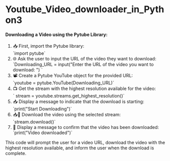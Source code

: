 # Youtube_Video_downloader_in_Python3
#### Downloading a Video using the Pytube Library:
<ol>
  <li>📥 First, import the Pytube library:</li>
  `import pytube`
  <li>🌐 Ask the user to input the URL of the video they want to download:</li>
  `Downloading_URL = input("Enter the URL of the video you want to download: ") `
  <li>📽️ Create a Pytube YouTube object for the provided URL:</li>
  `youtube = pytube.YouTube(Downloading_URL)`
  <li>📺 Get the stream with the highest resolution available for the video:</li>
  ` stream = youtube.streams.get_highest_resolution()`
  <li>📥 Display a message to indicate that the download is starting:</li>
   `print("Start Downloading")`
  <li>📥🔽 Download the video using the selected stream:</li>
  `stream.download()`
  <li>🎉 Display a message to confirm that the video has been downloaded:</li>
  `print("Video downloaded")`
</ol>
This code will prompt the user for a video URL, download the video with the highest resolution available, and inform the user when the download is complete.
